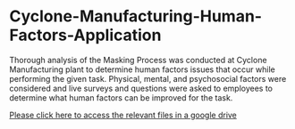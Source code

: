 # Cyclone-Manufacturing-Human-Factors-Application
Thorough analysis of the Masking Process was conducted at Cyclone Manufacturing plant to determine human factors issues that occur while performing the given task. Physical, mental, and psychosocial factors were considered and live surveys and questions were asked to employees to determine what human factors can be improved for the task.


[Please click here to access the relevant files in a google drive](https://drive.google.com/drive/folders/1oo114vMwlBQunfT62IRYu0ps2zo3awpO?usp=sharing)
